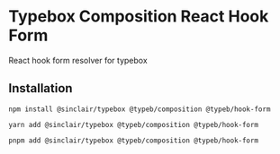 # Typebox Composition React Hook Form
React hook form resolver for typebox

## Installation
```
npm install @sinclair/typebox @typeb/composition @typeb/hook-form

yarn add @sinclair/typebox @typeb/composition @typeb/hook-form

pnpm add @sinclair/typebox @typeb/composition @typeb/hook-form
```

